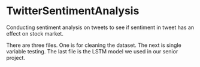 # TwitterSentimentAnalysis
Conducting sentiment analysis on tweets to see if sentiment in tweet has an effect on stock market. 

There are three files. One is for cleaning the dataset. The next is single variable testing. The last file is the LSTM model we used in our senior project. 
